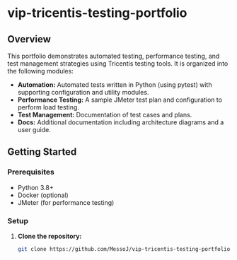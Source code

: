 # vip-tricentis-testing-portfolio

## Overview
This portfolio demonstrates automated testing, performance testing, and test management strategies using Tricentis testing tools. It is organized into the following modules:

- **Automation:** Automated tests written in Python (using pytest) with supporting configuration and utility modules.
- **Performance Testing:** A sample JMeter test plan and configuration to perform load testing.
- **Test Management:** Documentation of test cases and plans.
- **Docs:** Additional documentation including architecture diagrams and a user guide.

## Getting Started

### Prerequisites
- Python 3.8+
- Docker (optional)
- JMeter (for performance testing)

### Setup
1. **Clone the repository:**
   ```bash
   git clone https://github.com/MessoJ/vip-tricentis-testing-portfolio.git
   
